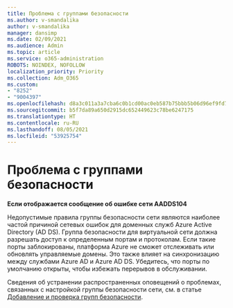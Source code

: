 ```yaml
---
title: Проблема с группами безопасности
ms.author: v-smandalika
author: v-smandalika
manager: dansimp
ms.date: 02/09/2021
ms.audience: Admin
ms.topic: article
ms.service: o365-administration
ROBOTS: NOINDEX, NOFOLLOW
localization_priority: Priority
ms.collection: Adm_O365
ms.custom:
- "8252"
- "9004397"
ms.openlocfilehash: d8a3c011a3a7cba6c0b1cd00ac0eb587b75bbb5b06d96ef9fd75313734e74fd0
ms.sourcegitcommit: b5f7da89a650d2915dc652449623c78be6247175
ms.translationtype: HT
ms.contentlocale: ru-RU
ms.lasthandoff: 08/05/2021
ms.locfileid: "53925754"
---
```

# <a name="issue-with-security-groups"></a>Проблема с группами безопасности

**Если отображается сообщение об ошибке сети AADDS104**

Недопустимые правила группы безопасности сети являются наиболее частой причиной сетевых ошибок для доменных служб Azure Active Directory (AD DS). Группа безопасности для виртуальной сети должна разрешать доступ к определенным портам и протоколам. Если такие порты заблокированы, платформа Azure не сможет отслеживать или обновлять управляемые домены. Это также влияет на синхронизацию между службами Azure AD и Azure AD DS. Убедитесь, что порты по умолчанию открыты, чтобы избежать перерывов в обслуживании.

Сведения об устранении распространенных оповещений о проблемах, связанных с настройкой группы безопасности сети, см. в статье [Добавление и проверка групп безопасности](https://docs.microsoft.com/azure/active-directory-domain-services/alert-nsg#verify-and-edit-existing-security-rules).
